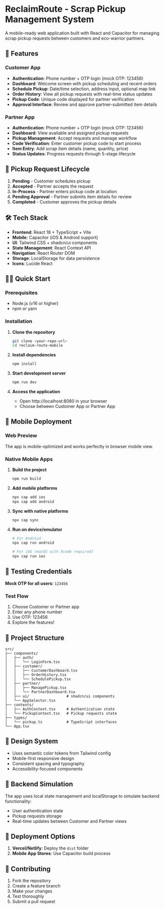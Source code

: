 # ReclaimRoute - Scrap Pickup Management System

A mobile-ready web application built with React and Capacitor for managing scrap pickup requests between customers and eco-warrior partners.

## 🚀 Features

### Customer App
- **Authentication**: Phone number + OTP login (mock OTP: 123456)
- **Dashboard**: Welcome screen with pickup scheduling and recent orders
- **Schedule Pickup**: Date/time selection, address input, optional map link
- **Order History**: View all pickup requests with real-time status updates
- **Pickup Code**: Unique code displayed for partner verification
- **Approval Interface**: Review and approve partner-submitted item details

### Partner App
- **Authentication**: Phone number + OTP login (mock OTP: 123456)
- **Dashboard**: View available and assigned pickup requests
- **Pickup Management**: Accept requests and manage workflow
- **Code Verification**: Enter customer pickup code to start process
- **Item Entry**: Add scrap item details (name, quantity, price)
- **Status Updates**: Progress requests through 5-stage lifecycle

## 📱 Pickup Request Lifecycle

1. **Pending** - Customer schedules pickup
2. **Accepted** - Partner accepts the request
3. **In-Process** - Partner enters pickup code at location
4. **Pending Approval** - Partner submits item details for review
5. **Completed** - Customer approves the pickup details

## 🛠️ Tech Stack

- **Frontend**: React 18 + TypeScript + Vite
- **Mobile**: Capacitor (iOS & Android support)
- **UI**: Tailwind CSS + shadcn/ui components
- **State Management**: React Context API
- **Navigation**: React Router DOM
- **Storage**: LocalStorage for data persistence
- **Icons**: Lucide React

## 🏃‍♂️ Quick Start

### Prerequisites
- Node.js (v16 or higher)
- npm or yarn

### Installation

1. **Clone the repository**
   ```bash
   git clone <your-repo-url>
   cd reclaim-route-mobile
   ```

2. **Install dependencies**
   ```bash
   npm install
   ```

3. **Start development server**
   ```bash
   npm run dev
   ```

4. **Access the application**
   - Open http://localhost:8080 in your browser
   - Choose between Customer App or Partner App

## 📲 Mobile Deployment

### Web Preview
The app is mobile-optimized and works perfectly in browser mobile view.

### Native Mobile Apps

1. **Build the project**
   ```bash
   npm run build
   ```

2. **Add mobile platforms**
   ```bash
   npx cap add ios
   npx cap add android
   ```

3. **Sync with native platforms**
   ```bash
   npx cap sync
   ```

4. **Run on device/emulator**
   ```bash
   # For Android
   npx cap run android
   
   # For iOS (macOS with Xcode required)
   npx cap run ios
   ```

## 🧪 Testing Credentials

**Mock OTP for all users**: `123456`

### Test Flow
1. Choose Customer or Partner app
2. Enter any phone number
3. Use OTP: 123456
4. Explore the features!

## 📁 Project Structure

```
src/
├── components/
│   ├── auth/
│   │   └── LoginForm.tsx
│   ├── customer/
│   │   ├── CustomerDashboard.tsx
│   │   ├── OrderHistory.tsx
│   │   └── SchedulePickup.tsx
│   ├── partner/
│   │   ├── ManagePickup.tsx
│   │   └── PartnerDashboard.tsx
│   ├── ui/                 # shadcn/ui components
│   └── AppSelector.tsx
├── contexts/
│   ├── AuthContext.tsx     # Authentication state
│   └── PickupContext.tsx   # Pickup requests state
├── types/
│   └── pickup.ts           # TypeScript interfaces
└── App.tsx
```

## 🎨 Design System

- Uses semantic color tokens from Tailwind config
- Mobile-first responsive design
- Consistent spacing and typography
- Accessibility-focused components

## 🔧 Backend Simulation

The app uses local state management and localStorage to simulate backend functionality:
- User authentication state
- Pickup requests storage
- Real-time updates between Customer and Partner views

## 🚀 Deployment Options

1. **Vercel/Netlify**: Deploy the `dist` folder
2. **Mobile App Stores**: Use Capacitor build process

## 🤝 Contributing

1. Fork the repository
2. Create a feature branch
3. Make your changes
4. Test thoroughly
5. Submit a pull request
